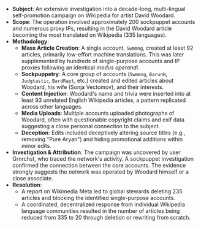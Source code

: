 *   **Subject**: An extensive investigation into a decade-long, multi-lingual self-promotion campaign on Wikipedia for artist David Woodard.
*   **Scope**: The operation involved approximately 200 sockpuppet accounts and numerous proxy IPs, resulting in the David Woodard article becoming the most translated on Wikipedia (335 languages).
*   **Methodology**:
    *   **Mass Article Creation**: A single account, `Swmmng`, created at least 92 articles, primarily low-effort machine translations. This was later supplemented by hundreds of single-purpose accounts and IP proxies following an identical *modus operandi*.
    *   **Sockpuppetry**: A core group of accounts (`Swmmng`, `BarunH`, `Judgtastic`, `BardRapt`, etc.) created and edited articles about Woodard, his wife (Sonja Vectomov), and their interests.
    *   **Content Injection**: Woodard's name and trivia were inserted into at least 93 unrelated English Wikipedia articles, a pattern replicated across other languages.
    *   **Media Uploads**: Multiple accounts uploaded photographs of Woodard, often with questionable copyright claims and exif data suggesting a close personal connection to the subject.
    *   **Deception**: Edits included deceptively altering source titles (e.g., removing "Pure Aryan") and hiding promotional additions within minor edits.
*   **Investigation & Attribution**: The campaign was uncovered by user Grnrchst, who traced the network's activity. A sockpuppet investigation confirmed the connection between the core accounts. The evidence strongly suggests the network was operated by Woodard himself or a close associate.
*   **Resolution**:
    *   A report on Wikimedia Meta led to global stewards deleting 235 articles and blocking the identified single-purpose accounts.
    *   A coordinated, decentralized response from individual Wikipedia language communities resulted in the number of articles being reduced from 335 to 20 through deletion or rewriting from scratch.
